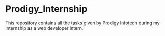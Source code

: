# Prodigy_Internship
This repository contains all the tasks given by Prodigy Infotech during my internship as a web developer intern.
